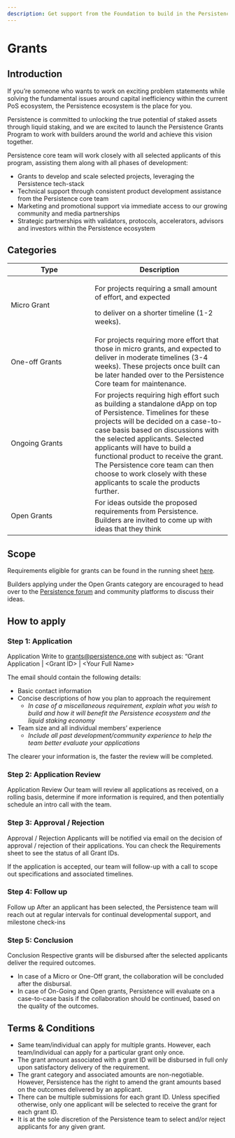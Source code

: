 ```yaml
---
description: Get support from the Foundation to build in the Persistence Ecosystem
---
```


# Grants

## Introduction

If you’re someone who wants to work on exciting problem statements while solving the fundamental issues around capital inefficiency within the current PoS ecosystem, the Persistence ecosystem is the place for you.&#x20;

Persistence is committed to unlocking the true potential of staked assets through liquid staking, and we are excited to launch the Persistence Grants Program to work with builders around the world and achieve this vision together.&#x20;

Persistence core team will work closely with all selected applicants of this program, assisting them along with all phases of development:

* Grants to develop and scale selected projects, leveraging the Persistence tech-stack
* Technical support through consistent product development assistance from the Persistence core team
* Marketing and promotional support via immediate access to our growing community and media partnerships&#x20;
* Strategic partnerships with validators, protocols, accelerators, advisors and investors within the Persistence ecosystem

## Categories

<table><thead><tr><th width="176">Type</th><th>Description</th></tr></thead><tbody><tr><td>Micro Grant</td><td><p>For projects requiring a small amount of effort, and expected</p><p>to deliver on a shorter timeline (1-2 weeks).</p></td></tr><tr><td>One-off Grants</td><td>For projects requiring more effort that those in micro grants, and expected to deliver in moderate timelines (3-4 weeks). These projects once built can be later handed over to the Persistence Core team for maintenance.</td></tr><tr><td>Ongoing Grants</td><td>For projects requiring high effort such as building a standalone dApp on top of Persistence. Timelines for these projects will be decided on a case-to-case basis based on discussions with the selected applicants. Selected applicants will have to build a functional product to receive the grant. The Persistence core team can then choose to work closely with these applicants to scale the products further.</td></tr><tr><td>Open Grants</td><td>For ideas outside the proposed requirements from Persistence. Builders are invited to come up with ideas that they think</td></tr></tbody></table>

## Scope

Requirements eligible for grants can be found in the running sheet [here](https://docs.google.com/spreadsheets/d/1Vge7KSHS68Fz2\_alFOMvLAjumRYsuDaJeJV1qVPu82k/edit#gid=0).&#x20;

Builders applying under the Open Grants category are encouraged to head over to the [Persistence forum](https://forum.persistence.one/) and community platforms to discuss their ideas.



## How to apply

### Step 1: Application

Application Write to grants@persistence.one with subject as: “Grant Application | \<Grant ID> | \<Your Full Name>

The email should contain the following details:&#x20;

* Basic contact information
* Concise descriptions of how you plan to approach the requirement
  * _In case of a miscellaneous requirement, explain what you wish to build and how it will benefit the Persistence ecosystem and the liquid staking economy_
* Team size and all individual members’ experience
  * _Include all past development/community experience to help the team better evaluate your applications_

The clearer your information is, the faster the review will be completed.&#x20;

### Step 2: Application Review

Application Review Our team will review all applications as received, on a rolling basis, determine if more information is required, and then potentially schedule an intro call with the team.&#x20;

### Step 3: Approval / Rejection

Approval / Rejection Applicants will be notified via email on the decision of approval / rejection of their applications. You can check the Requirements sheet to see the status of all Grant IDs.&#x20;

If the application is accepted, our team will follow-up with a call to scope out specifications and associated timelines.&#x20;

### Step 4: Follow up

Follow up After an applicant has been selected, the Persistence team will reach out at regular intervals for continual developmental support, and milestone check-ins&#x20;

### Step 5: Conclusion

Conclusion Respective grants will be disbursed after the selected applicants deliver the required outcomes.

* In case of a Micro or One-Off grant, the collaboration will be concluded after the disbursal.
* In case of On-Going and Open grants, Persistence will evaluate on a case-to-case basis if the collaboration should be continued, based on the quality of the outcomes.

## Terms & Conditions

* Same team/individual can apply for multiple grants. However, each team/individual can apply for a particular grant only once.
* The grant amount associated with a grant ID will be disbursed in full only upon satisfactory delivery of the requirement.
* The grant category and associated amounts are non-negotiable. However, Persistence has the right to amend the grant amounts based on the outcomes delivered by an applicant.
* There can be multiple submissions for each grant ID. Unless specified otherwise, only one applicant will be selected to receive the grant for each grant ID.
* It is at the sole discretion of the Persistence team to select and/or reject applicants for any given grant.
